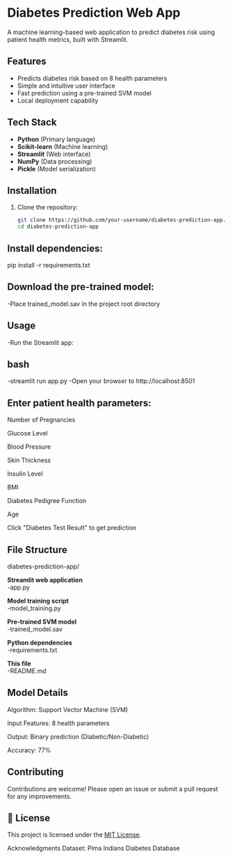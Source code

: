 # Diabetes Prediction Web App

A machine learning-based web application to predict diabetes risk using patient health metrics, built with Streamlit.


## Features

- Predicts diabetes risk based on 8 health parameters
- Simple and intuitive user interface
- Fast prediction using a pre-trained SVM model
- Local deployment capability

## Tech Stack

- **Python** (Primary language)
- **Scikit-learn** (Machine learning)
- **Streamlit** (Web interface)
- **NumPy** (Data processing)
- **Pickle** (Model serialization)

## Installation

1. Clone the repository:
   ```bash
   git clone https://github.com/your-username/diabetes-prediction-app.git
   cd diabetes-prediction-app


## Install dependencies:
   pip install -r requirements.txt


## Download the pre-trained model:

  -Place trained_model.sav in the project root directory

## Usage
-Run the Streamlit app:

## bash
-streamlit run app.py
-Open your browser to http://localhost:8501

## Enter patient health parameters:

Number of Pregnancies

Glucose Level

Blood Pressure

Skin Thickness

Insulin Level

BMI

Diabetes Pedigree Function

Age

Click "Diabetes Test Result" to get prediction

## File Structure

diabetes-prediction-app/

**Streamlit web application**  
-app.py

**Model training script**    
-model_training.py

**Pre-trained SVM model**    
-trained_model.sav

**Python dependencies**      
-requirements.txt 

**This file**                
-README.md          


## Model Details
Algorithm: Support Vector Machine (SVM)

Input Features: 8 health parameters

Output: Binary prediction (Diabetic/Non-Diabetic)

Accuracy: 77% 

## Contributing
Contributions are welcome! Please open an issue or submit a pull request for any improvements.

## 📜 License  
This project is licensed under the [MIT License](LICENSE).

Acknowledgments
Dataset: Pima Indians Diabetes Database



